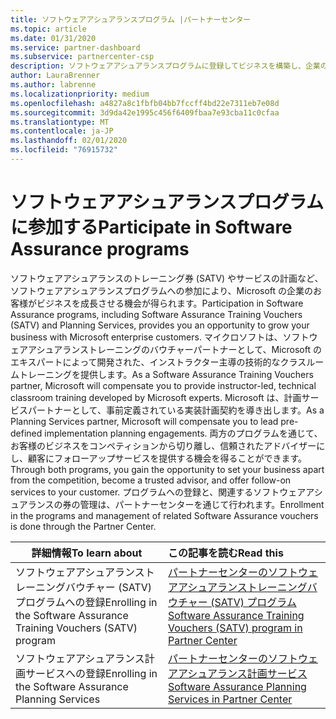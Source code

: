 ```yaml
---
title: ソフトウェアアシュアランスプログラム |パートナーセンター
ms.topic: article
ms.date: 01/31/2020
ms.service: partner-dashboard
ms.subservice: partnercenter-csp
description: ソフトウェアアシュアランスプログラムに登録してビジネスを構築し、企業のお客様にトレーニングと計画を提供するための補償を受けることができます。
author: LauraBrenner
ms.author: labrenne
ms.localizationpriority: medium
ms.openlocfilehash: a4827a8c1fbfb04bb7fccff4bd22e7311eb7e08d
ms.sourcegitcommit: 3d9da42e1995c456f6409fbaa7e93cba11c0cfaa
ms.translationtype: MT
ms.contentlocale: ja-JP
ms.lasthandoff: 02/01/2020
ms.locfileid: "76915732"
---
```

# <a name="participate-in-software-assurance-programs"></a><span data-ttu-id="62a61-103">ソフトウェアアシュアランスプログラムに参加する</span><span class="sxs-lookup"><span data-stu-id="62a61-103">Participate in Software Assurance programs</span></span>

<span data-ttu-id="62a61-104">ソフトウェアアシュアランスのトレーニング券 (SATV) やサービスの計画など、ソフトウェアアシュアランスプログラムへの参加により、Microsoft の企業のお客様がビジネスを成長させる機会が得られます。</span><span class="sxs-lookup"><span data-stu-id="62a61-104">Participation in Software Assurance programs, including Software Assurance Training Vouchers (SATV) and Planning Services, provides you an opportunity to grow your business with Microsoft enterprise customers.</span></span> <span data-ttu-id="62a61-105">マイクロソフトは、ソフトウェアアシュアランストレーニングのバウチャーパートナーとして、Microsoft のエキスパートによって開発された、インストラクター主導の技術的なクラスルームトレーニングを提供します。</span><span class="sxs-lookup"><span data-stu-id="62a61-105">As a Software Assurance Training Vouchers partner, Microsoft will compensate you to provide instructor-led, technical classroom training developed by Microsoft experts.</span></span> <span data-ttu-id="62a61-106">Microsoft は、計画サービスパートナーとして、事前定義されている実装計画契約を導き出します。</span><span class="sxs-lookup"><span data-stu-id="62a61-106">As a Planning Services partner, Microsoft will compensate you to lead pre-defined implementation planning engagements.</span></span> <span data-ttu-id="62a61-107">両方のプログラムを通じて、お客様のビジネスをコンペティションから切り離し、信頼されたアドバイザーにし、顧客にフォローアップサービスを提供する機会を得ることができます。</span><span class="sxs-lookup"><span data-stu-id="62a61-107">Through both programs, you gain the opportunity to set your business apart from the competition, become a trusted advisor, and offer follow-on services to your customer.</span></span> <span data-ttu-id="62a61-108">プログラムへの登録と、関連するソフトウェアアシュアランスの券の管理は、パートナーセンターを通じて行われます。</span><span class="sxs-lookup"><span data-stu-id="62a61-108">Enrollment in the programs and management of related Software Assurance vouchers is done through the Partner Center.</span></span>

|<span data-ttu-id="62a61-109">**詳細情報**</span><span class="sxs-lookup"><span data-stu-id="62a61-109">**To learn about**</span></span>   |<span data-ttu-id="62a61-110">**この記事を読む**</span><span class="sxs-lookup"><span data-stu-id="62a61-110">**Read this**</span></span>   |
|--------------------------|:------------------|
|<span data-ttu-id="62a61-111">ソフトウェアアシュアランストレーニングバウチャー (SATV) プログラムへの登録</span><span class="sxs-lookup"><span data-stu-id="62a61-111">Enrolling in the Software Assurance Training Vouchers (SATV) program</span></span>|[<span data-ttu-id="62a61-112">パートナーセンターのソフトウェアアシュアランストレーニングバウチャー (SATV) プログラム</span><span class="sxs-lookup"><span data-stu-id="62a61-112">Software Assurance Training Vouchers (SATV) program in Partner Center</span></span>](software-assurance-satv.md)|
|<span data-ttu-id="62a61-113">ソフトウェアアシュアランス計画サービスへの登録</span><span class="sxs-lookup"><span data-stu-id="62a61-113">Enrolling in the Software Assurance Planning Services</span></span>|[<span data-ttu-id="62a61-114">パートナーセンターのソフトウェアアシュアランス計画サービス</span><span class="sxs-lookup"><span data-stu-id="62a61-114">Software Assurance Planning Services in Partner Center</span></span>](software-assurance-dps.md) |